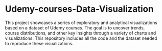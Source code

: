# Udemy-courses-Data-Visualization
This project showcases a series of exploratory and analytical visualizations based on a dataset of Udemy courses. The goal is to uncover trends, course distributions, and other key insights through a variety of charts and visualizations. This repository includes all the code and the dataset needed to reproduce these visualizations.
